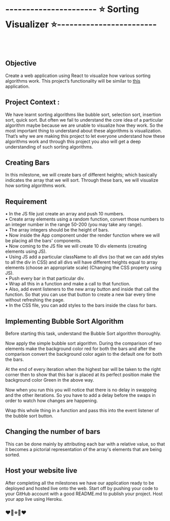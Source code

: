 # ---------------------- ⭐ Sorting Visualizer  ⭐------------------------
<br>
<br>

## Objective
Create a web application using React to visualize how various sorting
algorithms work. This project’s functionality will be similar to [this](https://sorting----visualizer.herokuapp.com/) application.

## Project Context :
We have learnt sorting algorithms like bubble sort, selection sort, insertion sort, quick sort.
But often we fail to understand the core idea of a particular algorithm maybe because we
are unable to visualize how they work. So the most important thing to understand about
these algorithms is visualization.
That’s why we are making this project to let everyone understand how these algorithms
work and through this project you also will get a deep understanding of such sorting
algorithms.

## Creating Bars 
 In this milestone, we will create bars of different heights;
which basically indicates the array that we will sort. Through these bars, we will visualize
how sorting algorithms work.

## Requirement
• In the JS file just create an array and push 10 numbers.\
• Create array elements using a random function, convert those numbers to an integer
number in the range 50-200 (you may take any range).\
• The array integers should be the height of bars.\
• Now inside the App component under the render function  where we will be placing all the bars' components.\
• Now coming to the JS file we will create 10 div elements (creating elements using JS).\
• Using JS add a particular className to all divs (so that we can add styles to all the div in CSS)
and all divs will have different heights equal to array elements (choose an appropriate
scale) (Changing the CSS property using JS).\
• Push every bar in that particular div.\
• Wrap all this in a function and make a call to that function.\
• Also, add event listeners to the new array button and inside that call the function. So
that you can use that button to create a new bar every time without refreshing the
page.\
• In the CSS file, you can add styles to the bars inside the class for bars.

## Implementing Bubble Sort Algorithm
Before starting this task, understand the Bubble Sort algorithm thoroughly.

Now apply the simple bubble sort algorithm. During the comparison of two elements
make the background color red for both the bars and after the comparison convert the
background color again to the default one for both the bars.

At the end of every iteration when the highest bar will be taken to the right corner then
to show that this bar is placed at its perfect position make the background color Green
in the above way.

Now when you run this you will notice that there is no delay in swapping and the other
iterations. So you have to add a delay before the swaps in order to watch how changes
are happening.

Wrap this whole thing in a function and pass this into the event listener of the bubble
sort button.

## Changing the number of bars
 This can be done mainly by attributing each bar with a relative value,
so that it becomes a pictorial representation of the array's elements that are being sorted.

## Host your website live
After completing all the milestones we have our application ready to be deployed and
hosted live onto the web.
Start off by pushing your code to your GitHub account with a good README.md to publish
your project.
Host your app live using Heroku.


###                                                      ❤️🎉⭐🎉❤️

